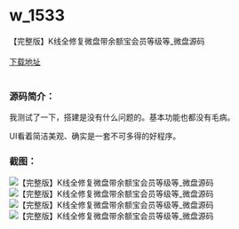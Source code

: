 # w_1533
【完整版】K线全修复微盘带余额宝会员等级等_微盘源码
<br/></br>
[下载地址](https://www.uuid2.com/1533.html "下载地址")
<br/></br>
<h3>源码简介：</h3>
<p>我测试了一下，搭建是没有什么问题的。基本功能也都没有毛病。<p>
<p>UI看着简洁美观、确实是一套不可多得的好程序。<p>
<h3>截图：</h3>
<img src="https://www.uuid2.com/wp-content/uploads/img/202109/eaf259b330.jpg" alt="【完整版】K线全修复微盘带余额宝会员等级等_微盘源码"><img src="https://www.uuid2.com/wp-content/uploads/img/202109/8a0ff98581.jpg" alt="【完整版】K线全修复微盘带余额宝会员等级等_微盘源码"><img src="https://www.uuid2.com/wp-content/uploads/img/202109/d090513868.jpg" alt="【完整版】K线全修复微盘带余额宝会员等级等_微盘源码"><img src="https://www.uuid2.com/wp-content/uploads/img/202109/6b2f19e812.png" alt="【完整版】K线全修复微盘带余额宝会员等级等_微盘源码">
